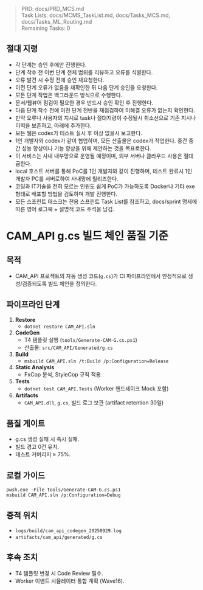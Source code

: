 > PRD: docs/PRD_MCS.md  
> Task Lists: docs/MCMS_TaskList.md, docs/Tasks_MCS.md, docs/Tasks_ML_Routing.md  
> Remaining Tasks: 0

## 절대 지령
- 각 단계는 승인 후에만 진행한다.
- 단계 착수 전 이번 단계 전체 범위를 리뷰하고 오류를 식별한다.
- 오류 발견 시 수정 전에 승인 재요청한다.
- 이전 단계 오류가 없음을 재확인한 뒤 다음 단계 승인을 요청한다.
- 모든 단계 작업은 백그라운드 방식으로 수행한다.
- 문서/웹뷰어 점검이 필요한 경우 반드시 승인 확인 후 진행한다.
- 다음 단계 착수 전에 이전 단계 전반을 재점검하여 미해결 오류가 없는지 확인한다.
- 만약 오류나 사용자의 지시로 task나 절대지령이 수정될시 취소선으로 기존 지시나 이력을 보존하고, 아래에 추가한다.
- 모든 웹은 codex가 테스트 실시 후 이상 없을시 보고한다.
- 1인 개발자와 codex가 같이 협업하며, 모든 산출물은 codex가 작업한다. 중간 중간 성능 향상이나 기능 향상을 위해 제안하는 것을 목표로한다.
- 이 서비스는 사내 내부망으로 운영될 예정이며, 외부 서버나 클라우드 사용은 절대 금한다.
- local 호스트 서버를 통해 PoC를 1인 개발자와 같이 진행하며, 테스트 완료시 1인 개발자 PC를 서버로하여 사내망에 릴리즈한다.
- 코딩과 IT기술을 전혀 모르는 인원도 쉽게 PoC가 가능하도록 Docker나 기타 exe 형태로 배포할 방법을 검토하며 개발 진행한다.
- 모든 스프린트 태스크는 전용 스프린트 Task List를 참조하고, docs/sprint 명세에 따른 영어 로그북 + 설명적 코드 주석을 남김.
# CAM_API g.cs 빌드 체인 품질 기준

## 목적
- CAM_API 프로젝트의 자동 생성 코드(`g.cs`)가 CI 파이프라인에서 안정적으로 생성/검증되도록 빌드 체인을 정의한다.

## 파이프라인 단계
1. **Restore**
   - `dotnet restore CAM_API.sln`
2. **CodeGen**
   - T4 템플릿 실행 (`tools/Generate-CAM-G.cs.ps1`)
   - 산출물: `src/CAM_API/Generated/g.cs`
3. **Build**
   - `msbuild CAM_API.sln /t:Build /p:Configuration=Release`
4. **Static Analysis**
   - FxCop 분석, StyleCop 규칙 적용
5. **Tests**
   - `dotnet test CAM_API.Tests` (Worker 핸드셰이크 Mock 포함)
6. **Artifacts**
   - `CAM_API.dll`, `g.cs`, 빌드 로그 보관 (artifact retention 30일)

## 품질 게이트
- g.cs 생성 실패 시 즉시 실패.
- 빌드 경고 0건 유지.
- 테스트 커버리지 ≥ 75%.

## 로컬 가이드
```
pwsh.exe -File tools/Generate-CAM-G.cs.ps1
msbuild CAM_API.sln /p:Configuration=Debug
```

## 증적 위치
- `logs/build/cam_api_codegen_20250929.log`
- `artifacts/cam_api/generated/g.cs`

## 후속 조치
- T4 템플릿 변경 시 Code Review 필수.
- Worker 이벤트 시뮬레이터 통합 계획 (Wave16).

